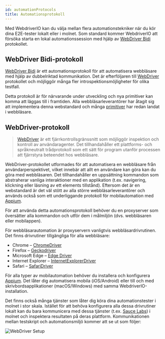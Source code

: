 ```yaml
---
id: automationProtocols
title: Automationsprotokoll
---
```


Med WebdriverIO kan du välja mellan flera automationstekniker när du kör dina E2E-tester lokalt eller i molnet. Som standard kommer WebdriverIO att försöka starta en lokal automationssession med hjälp av [WebDriver Bidi](https://w3c.github.io/webdriver-bidi/) protokollet.

## WebDriver Bidi-protokoll

[WebDriver Bidi](https://w3c.github.io/webdriver-bidi/) är ett automationsprotokoll för att automatisera webbläsare med hjälp av dubbelriktad kommunikation. Det är efterföljaren till [WebDriver](https://w3c.github.io/webdriver/) protokollet och möjliggör många fler introspektionsmöjligheter för olika testfall.

Detta protokoll är för närvarande under utveckling och nya primitiver kan komma att läggas till i framtiden. Alla webbläsarleverantörer har åtagit sig att implementera denna webstandard och många [primitiver](https://wpt.fyi/results/webdriver/tests/bidi?label=experimental&label=master&aligned) har redan landat i webbläsare.

## WebDriver-protokoll

> [WebDriver](https://w3c.github.io/webdriver/) är ett fjärrkontrollsgränssnitt som möjliggör inspektion och kontroll av användaragenter. Det tillhandahåller ett plattforms- och språkneutralt trådprotokoll som ett sätt för program utanför processen att fjärrstyra beteendet hos webbläsare.

WebDriver-protokollet utformades för att automatisera en webbläsare från användarperspektivet, vilket innebär att allt en användare kan göra kan du göra med webbläsaren. Det tillhandahåller en uppsättning kommandon som abstraherar vanliga interaktioner med en applikation (t.ex. navigering, klickning eller läsning av ett elements tillstånd). Eftersom det är en webstandard är det väl stött av alla större webbläsarleverantörer och används också som ett underliggande protokoll för mobilautomation med [Appium](http://appium.io).

För att använda detta automationsprotokoll behöver du en proxyserver som översätter alla kommandon och utför dem i målmiljön (dvs. webbläsaren eller mobilappen).

För webbläsarautomation är proxyservern vanligtvis webbläsardrivrutinen. Det finns drivrutiner tillgängliga för alla webbläsare:

- Chrome – [ChromeDriver](http://chromedriver.chromium.org/downloads)
- Firefox – [Geckodriver](https://github.com/mozilla/geckodriver/releases)
- Microsoft Edge – [Edge Driver](https://developer.microsoft.com/en-us/microsoft-edge/tools/webdriver/)
- Internet Explorer – [InternetExplorerDriver](https://github.com/SeleniumHQ/selenium/wiki/InternetExplorerDriver)
- Safari – [SafariDriver](https://developer.apple.com/documentation/webkit/testing_with_webdriver_in_safari)

För alla typer av mobilautomation behöver du installera och konfigurera [Appium](http://appium.io). Det låter dig automatisera mobila (iOS/Android) eller till och med skrivbordsapplikationer (macOS/Windows) med samma WebdriverIO-installation.

Det finns också många tjänster som låter dig köra dina automationstester i molnet i stor skala. Istället för att behöva konfigurera alla dessa drivrutiner lokalt kan du bara kommunicera med dessa tjänster (t.ex. [Sauce Labs](https://saucelabs.com)) i molnet och inspektera resultaten på deras plattform. Kommunikationen mellan testskript och automationsmiljö kommer att se ut som följer:

![WebDriver Setup](/img/webdriver.png)